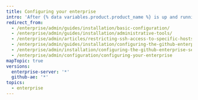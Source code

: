 ```yaml
---
title: Configuring your enterprise
intro: 'After {% data variables.product.product_name %} is up and running, you can configure your enterprise to suit your organization''s needs.'
redirect_from:
  - /enterprise/admin/guides/installation/basic-configuration/
  - /enterprise/admin/guides/installation/administrative-tools/
  - /enterprise/admin/articles/restricting-ssh-access-to-specific-hosts/
  - /enterprise/admin/guides/installation/configuring-the-github-enterprise-appliance/
  - /enterprise/admin/installation/configuring-the-github-enterprise-server-appliance
  - /enterprise/admin/configuration/configuring-your-enterprise
mapTopic: true
versions:
  enterprise-server: '*'
  github-ae: '*'
topics:
  - enterprise
---
```


